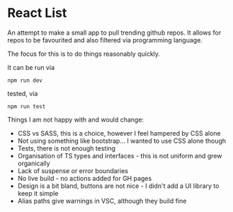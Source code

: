 # React List

An attempt to make a small app to pull trending github repos. It allows for repos to be favourited and also filtered via programming language.

The focus for this is to do things reasonably quickly.

It can be run via 

`npm run dev`

tested, via

`npm run test`

Things I am not happy with and would change:

- CSS vs SASS, this is a choice, however I feel hampered by CSS alone
- Not using something like bootstrap... I wanted to use CSS alone though
- Tests, there is not enough testing
- Organisation of TS types and interfaces - this is not uniform and grew organically
- Lack of suspense or error boundaries
- No live build - no actions added for GH pages
- Design is a bit bland, buttons are not nice - I didn't add a UI library to keep it simple
- Alias paths give warnings in VSC, although they build fine
